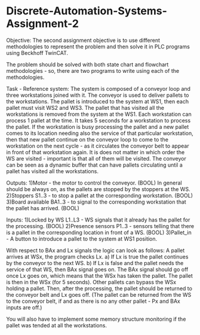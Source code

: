 # Discrete-Automation-Systems-Assignment-2

Objective:
The second assignment objective is to use different methodologies to represent the problem and then solve it in PLC programs using Beckhoff TwinCAT.

The problem should be solved with both state chart and flowchart methodologies - so, there are two programs to write using each of the methodologies.

Task - Reference system:
The system is composed of a conveyor loop and three workstations joined with it. The conveyor is used to deliver pallets to the workstations. The pallet is introduced to the system at WS1, then each pallet must visit WS2 and WS3. The pallet that has visited all the workstations is removed from the system at the WS1. Each workstation can process 1 pallet at the time. It takes 5 seconds for a workstation to process the pallet. If the workstation is busy processing the pallet and a new pallet comes to its location needing also the service of that particular workstation, then that new pallet continue on the conveyor loop to come to the workstation on the next cycle - as it circulates the conveyor belt to appear in front of that workstation again. It is does not matter in which order the WS are visited - important is that all of them will be visited. The conveyor can be seen as a dynamic buffer that can have pallets circulating until a pallet has visited all the workstations.

Outputs:
1)Motor - the motor to control the conveyor. (BOOL) In general should be always on, as the pallets are stopped by the stoppers at the WS.
2)Stoppers S1..3 - to stop a pallet at the corresponding workstation. (BOOL)
3)Board available BA1..3 - to signal to the corresponding workstation that the pallet has arrived. (BOOL)

Inputs:
1)Locked by WS L1..L3 - WS signals that it already has the pallet for the processing. (BOOL)
2)Presence sensors P1..3 - sensors telling that there is a pallet in the corresponding location in front of a WS. (BOOL)
3)Pallet_in - A button to introduce a pallet to the system at WS1 position.

With respect to BAx and Lx signals the logic can look as follows: A pallet arrives at WSx, the program checks Lx. a) If Lx is true the pallet continues by the conveyor to the next WS. b) If Lx is false and the pallet needs the service of that WS, then BAx signal goes on. The BAx signal should go off once Lx goes on, which means that the WSx has taken the pallet. The pallet is then in the WSx (for 5 seconds). Other pallets can bypass the WSx holding a pallet. Then, after the processing, the pallet should be returned to the conveyor belt and Lx goes off. (The pallet can be returned from the WS to the conveyor belt, if and as there is no any other pallet - Px and BAx inputs are off.) 

You will also have to implement some memory structure monitoring if the pallet was tended at all the workstations.

